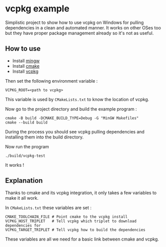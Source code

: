 # vcpkg example

Simplistic project to show how to use vcpkg on Windows for pulling dependencies in a clean and automated manner. It works on other OSes too but they have proper package management already so it's not as useful.

## How to use

- Install [mingw](https://winlibs.com/)
- Install [cmake](https://cmake.org/download/)
- Install [vcpkg](https://vcpkg.io/en/getting-started.html)

Then set the following environment variable :

    VCPKG_ROOT=<path to vcpkg>

This variable is used by `CMakeLists.txt` to know the location of vcpkg.

Now go to the project directory and build the example program :

    cmake -B build -DCMAKE_BUILD_TYPE=Debug -G "MinGW Makefiles"
    cmake --build build

During the process you should see vcpkg pulling dependencies and installing them into the build directory.

Now run the program

    ./build/vcpkg-test

It works !

## Explanation

Thanks to cmake and its vcpkg integration, it only takes a few variables to make it all work.

In `CMakeLists.txt` these variables are set :

    CMAKE_TOOLCHAIN_FILE # Point cmake to the vcpkg install
    VCPKG_HOST_TRIPLET   # Tell vcpkg which triplet to download dependencies for
    VCPKG_TARGET_TRIPLET # Tell vcpkg how to build the dependencies

These variables are all we need for a basic link between cmake and vcpkg.
